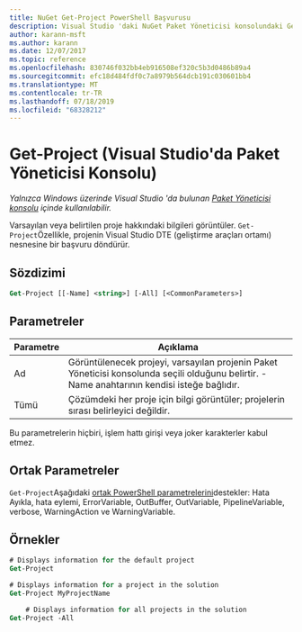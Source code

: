 ```yaml
---
title: NuGet Get-Project PowerShell Başvurusu
description: Visual Studio 'daki NuGet Paket Yöneticisi konsolundaki GetProject PowerShell komutu için başvuru.
author: karann-msft
ms.author: karann
ms.date: 12/07/2017
ms.topic: reference
ms.openlocfilehash: 830746f032bb4eb916508ef320c5b3d0486b89a4
ms.sourcegitcommit: efc18d484fdf0c7a8979b564dcb191c030601bb4
ms.translationtype: MT
ms.contentlocale: tr-TR
ms.lasthandoff: 07/18/2019
ms.locfileid: "68328212"
---
```

# <a name="get-project-package-manager-console-in-visual-studio"></a>Get-Project (Visual Studio'da Paket Yöneticisi Konsolu)

*Yalnızca Windows üzerinde Visual Studio 'da bulunan [Paket Yöneticisi konsolu](../../consume-packages/install-use-packages-powershell.md) içinde kullanılabilir.*

Varsayılan veya belirtilen proje hakkındaki bilgileri görüntüler. `Get-Project`Özellikle, projenin Visual Studio DTE (geliştirme araçları ortamı) nesnesine bir başvuru döndürür.

## <a name="syntax"></a>Sözdizimi

```ps
Get-Project [[-Name] <string>] [-All] [<CommonParameters>]
```

## <a name="parameters"></a>Parametreler

| Parametre | Açıklama |
| --- | --- |
| Ad | Görüntülenecek projeyi, varsayılan projenin Paket Yöneticisi konsolunda seçili olduğunu belirtir. -Name anahtarının kendisi isteğe bağlıdır. |
| Tümü | Çözümdeki her proje için bilgi görüntüler; projelerin sırası belirleyici değildir. |

Bu parametrelerin hiçbiri, işlem hattı girişi veya joker karakterler kabul etmez.

## <a name="common-parameters"></a>Ortak Parametreler

`Get-Project`Aşağıdaki [ortak PowerShell parametrelerini](http://go.microsoft.com/fwlink/?LinkID=113216)destekler: Hata Ayıkla, hata eylemi, ErrorVariable, OutBuffer, OutVariable, PipelineVariable, verbose, WarningAction ve WarningVariable.

## <a name="examples"></a>Örnekler

```ps
# Displays information for the default project
Get-Project

# Displays information for a project in the solution
Get-Project MyProjectName

    # Displays information for all projects in the solution
Get-Project -All
```